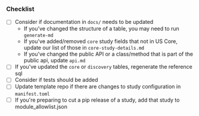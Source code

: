 
### Checklist
- [ ] Consider if documentation in `docs/` needs to be updated
  - If you've changed the structure of a table, you may need to run `generate-md`
  - If you've added/removed `core` study fields that not in US Core, update our list of those in `core-study-details.md`
  - If you've changed the public API or a class/method that is part of the public api, update `api.md`
- [ ] If you've updated the `core` or `discovery` tables, regenerate the reference sql
- [ ] Consider if tests should be added
- [ ] Update template repo if there are changes to study configuration in `manifest.toml`
- [ ] If you're preparing to cut a pip release of a study, add that study to module_allowlist.json